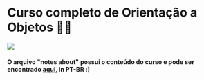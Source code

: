 # Curso completo de Orientação a Objetos 🥳🖖

![](https://media.tenor.com/CW3dv0a1Hf4AAAAC/mission-complete-spongebob.gif)

#### O arquivo "notes about" possui o conteúdo do curso e pode ser encontrado [aqui](https://github.com/majuliah/ultimatePOOcSharp/blob/master/NotesAbout.md), in PT-BR :)
